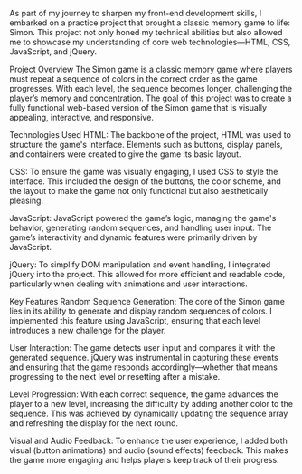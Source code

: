 As part of my journey to sharpen my front-end development skills, I embarked on a practice project that brought a classic memory game to life: Simon. This project not only honed my technical abilities but also allowed me to showcase my understanding of core web technologies—HTML, CSS, JavaScript, and jQuery.

Project Overview
The Simon game is a classic memory game where players must repeat a sequence of colors in the correct order as the game progresses. With each level, the sequence becomes longer, challenging the player’s memory and concentration. The goal of this project was to create a fully functional web-based version of the Simon game that is visually appealing, interactive, and responsive.

Technologies Used
HTML: The backbone of the project, HTML was used to structure the game's interface. Elements such as buttons, display panels, and containers were created to give the game its basic layout.

CSS: To ensure the game was visually engaging, I used CSS to style the interface. This included the design of the buttons, the color scheme, and the layout to make the game not only functional but also aesthetically pleasing.

JavaScript: JavaScript powered the game’s logic, managing the game's behavior, generating random sequences, and handling user input. The game’s interactivity and dynamic features were primarily driven by JavaScript.

jQuery: To simplify DOM manipulation and event handling, I integrated jQuery into the project. This allowed for more efficient and readable code, particularly when dealing with animations and user interactions.

Key Features
Random Sequence Generation: The core of the Simon game lies in its ability to generate and display random sequences of colors. I implemented this feature using JavaScript, ensuring that each level introduces a new challenge for the player.

User Interaction: The game detects user input and compares it with the generated sequence. jQuery was instrumental in capturing these events and ensuring that the game responds accordingly—whether that means progressing to the next level or resetting after a mistake.

Level Progression: With each correct sequence, the game advances the player to a new level, increasing the difficulty by adding another color to the sequence. This was achieved by dynamically updating the sequence array and refreshing the display for the next round.

Visual and Audio Feedback: To enhance the user experience, I added both visual (button animations) and audio (sound effects) feedback. This makes the game more engaging and helps players keep track of their progress.
